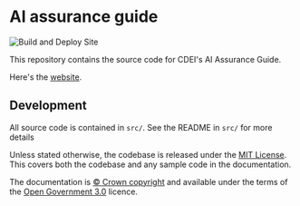 # AI assurance guide

![Build and Deploy Site](https://github.com/cdeiuk/ai-assurance-guide/workflows/Build%20and%20Deploy%20Site/badge.svg)

This repository contains the source code for CDEI's AI Assurance Guide.

Here's the [website][site].

## Development

All source code is contained in `src/`. See the README in `src/` for more details

Unless stated otherwise, the codebase is released under the [MIT License][mit-license]. This covers both the codebase and any sample code in the documentation.

The documentation is [© Crown copyright][crown-copyright] and available under the terms of the [Open Government 3.0][ogl] licence.

[site]: https://cdeiuk.github.io/ai-assurance-guide/
[mit-license]: https://github.com/CDEIUK/pets-adoption-guide/blob/master/LICENSE
[crown-copyright]: http://www.nationalarchives.gov.uk/information-management/re-using-public-sector-information/uk-government-licensing-framework/crown-copyright/
[ogl]: http://www.nationalarchives.gov.uk/doc/open-government-licence/version/3/
